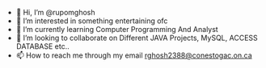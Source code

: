 - 👋 Hi, I’m @rupomghosh
- 👀 I’m interested in something entertaining ofc
- 🌱 I’m currently learning Computer Programming And Analyst
- 💞️ I’m looking to collaborate on Different JAVA Projects, MySQL, ACCESS DATABASE etc..
- 📫 How to reach me through my email rghosh2388@conestogac.on.ca

<!---
rupomghosh/rupomghosh is a ✨ special ✨ repository because its `README.md` (this file) appears on your GitHub profile.
You can click the Preview link to take a look at your changes.
--->
